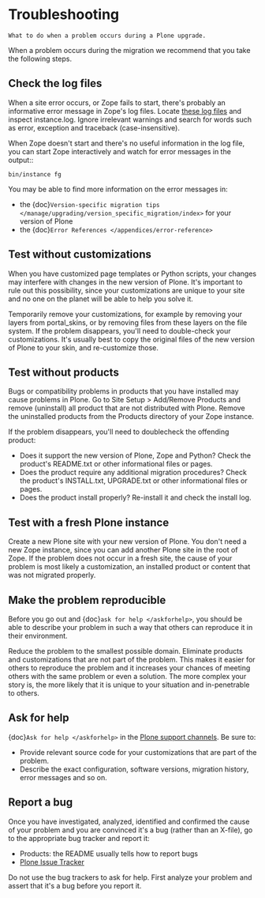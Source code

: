 # Troubleshooting

```{admonition} Description
What to do when a problem occurs during a Plone upgrade.
```

When a problem occurs during the migration we recommend that you take the following steps.

## Check the log files

When a site error occurs, or Zope fails to start, there's probably an informative error message in Zope's log files.
Locate [these log files](https://plone.org/documentation/faq/plone-logs) and inspect instance.log.
Ignore irrelevant warnings and search for words such as error, exception and traceback (case-insensitive).

When Zope doesn't start and there's no useful information in the log file, you can start Zope interactively and watch for error messages in the output::

```
bin/instance fg
```

You may be able to find more information on the error messages in:

- the {doc}`Version-specific migration tips </manage/upgrading/version_specific_migration/index>` for your version of Plone
- the {doc}`Error References </appendices/error-reference>`

## Test without customizations

When you have customized page templates or Python scripts, your changes may interfere with changes in the new version of Plone.
It's important to rule out this possibility, since your customizations are unique to your site and no one on the planet will be able to help you solve it.

Temporarily remove your customizations, for example by removing your layers from portal_skins, or by removing files from these layers on the file system.
If the problem disappears, you'll need to double-check your customizations.
It's usually best to copy the original files of the new version of Plone to your skin, and re-customize those.

## Test without products

Bugs or compatibility problems in products that you have installed may cause problems in Plone.
Go to Site Setup > Add/Remove Products and remove (uninstall) all product that are not distributed with Plone.
Remove the uninstalled products from the Products directory of your Zope instance.

If the problem disappears, you'll need to doublecheck the offending product:

- Does it support the new version of Plone, Zope and Python?
  Check the product's README.txt or other informational files or pages.
- Does the product require any additional migration procedures?
  Check the product's INSTALL.txt, UPGRADE.txt or other informational files or pages.
- Does the product install properly? Re-install it and check the install log.

## Test with a fresh Plone instance

Create a new Plone site with your new version of Plone.
You don't need a new Zope instance, since you can add another Plone site in the root of Zope.
If the problem does not occur in a fresh site, the cause of your problem is most likely a customization, an installed product or content that was not migrated properly.

## Make the problem reproducible

Before you go out and {doc}`ask for help </askforhelp>`, you should be able to describe your problem in such a way that others can reproduce it in their environment.

Reduce the problem to the smallest possible domain.
Eliminate products and customizations that are not part of the problem.
This makes it easier for others to reproduce the problem and it increases your chances of meeting others with the same problem or even a solution.
The more complex your story is, the more likely that it is unique to your situation and in-penetrable to others.

## Ask for help

{doc}`Ask for help </askforhelp>` in the [Plone support channels](https://plone.org/support). Be sure to:

- Provide relevant source code for your customizations that are part of the problem.
- Describe the exact configuration, software versions, migration history, error messages and so on.

## Report a bug

Once you have investigated, analyzed, identified and confirmed the cause of your problem and you are convinced it's a bug (rather than an X-file), go to the appropriate bug tracker and report it:

- Products: the README usually tells how to report bugs
- [Plone Issue Tracker](https://github.com/plone/Products.CMFPlone/issues)

Do not use the bug trackers to ask for help.
First analyze your problem and assert that it's a bug before you report it.
